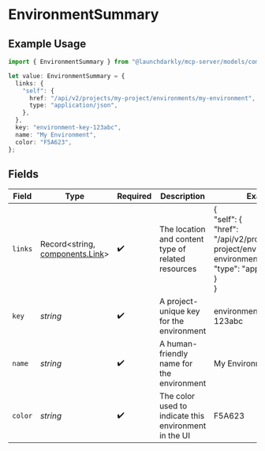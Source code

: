 # EnvironmentSummary

## Example Usage

```typescript
import { EnvironmentSummary } from "@launchdarkly/mcp-server/models/components";

let value: EnvironmentSummary = {
  links: {
    "self": {
      href: "/api/v2/projects/my-project/environments/my-environment",
      type: "application/json",
    },
  },
  key: "environment-key-123abc",
  name: "My Environment",
  color: "F5A623",
};
```

## Fields

| Field                                                                                                         | Type                                                                                                          | Required                                                                                                      | Description                                                                                                   | Example                                                                                                       |
| ------------------------------------------------------------------------------------------------------------- | ------------------------------------------------------------------------------------------------------------- | ------------------------------------------------------------------------------------------------------------- | ------------------------------------------------------------------------------------------------------------- | ------------------------------------------------------------------------------------------------------------- |
| `links`                                                                                                       | Record<string, [components.Link](../../models/components/link.md)>                                            | :heavy_check_mark:                                                                                            | The location and content type of related resources                                                            | {<br/>"self": {<br/>"href": "/api/v2/projects/my-project/environments/my-environment",<br/>"type": "application/json"<br/>}<br/>} |
| `key`                                                                                                         | *string*                                                                                                      | :heavy_check_mark:                                                                                            | A project-unique key for the environment                                                                      | environment-key-123abc                                                                                        |
| `name`                                                                                                        | *string*                                                                                                      | :heavy_check_mark:                                                                                            | A human-friendly name for the environment                                                                     | My Environment                                                                                                |
| `color`                                                                                                       | *string*                                                                                                      | :heavy_check_mark:                                                                                            | The color used to indicate this environment in the UI                                                         | F5A623                                                                                                        |